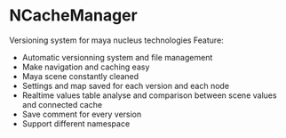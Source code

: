 #  NCacheManager
Versioning system for maya nucleus technologies
Feature:
  - Automatic versionning system and file management
  - Make navigation and caching easy
  - Maya scene constantly cleaned
  - Settings and map saved for each version and each node
  - Realtime values table analyse and comparison between scene values and connected cache
  - Save comment for every version
  - Support different namespace
